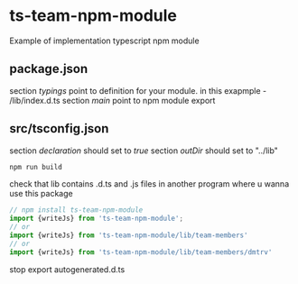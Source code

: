 # ts-team-npm-module
Example of implementation typescript npm module

## package.json

section *typings* point to definition for your module.
in this exapmple - /lib/index.d.ts
section *main* point to npm module export

## src/tsconfig.json

section *declaration* should set to *true*
section *outDir* should set to "../lib"  

```javascript 
npm run build
```
check that lib contains .d.ts and .js files
in another program where u wanna use this package
```javascript
// npm install ts-team-npm-module
import {writeJs} from 'ts-team-npm-module';
// or
import {writeJs} from 'ts-team-npm-module/lib/team-members'
// or
import {writeJs} from 'ts-team-npm-module/lib/team-members/dmtrv'
```

stop export autogenerated.d.ts
